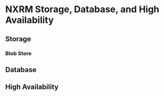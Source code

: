 # NXRM Storage, Database, and High Availability

## Storage

### Blob Store

## Database

## High Availability
